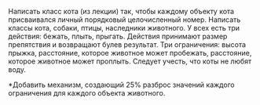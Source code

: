 Написать класс кота (из лекции) так, чтобы каждому объекту кота
присваивался личный порядковый целочисленный номер.
Написать классы кота, собаки, птицы, наследники животного. У всех есть
три действия: бежать, плыть, прыгать. Действия принимают размер
препятствия и возвращают булев результат. Три ограничения: высота
прыжка, расстояние, которое животное может пробежать, расстояние,
которое животное может проплыть. Следует учесть, что коты не любят воду.

*Добавить механизм, создающий 25% разброс значений каждого
ограничения для каждого объекта животного.
